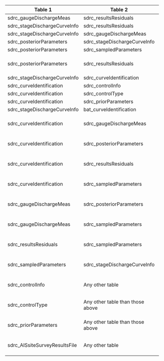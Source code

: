 |Table 1|Table 2|Join by field Table 1|Join by field Table 2|
|------------------|-------------------|--------------------|---------------------|
sdrc_gaugeDischargeMeas|sdrc_resultsResiduals|gaugeEventID|gaugeEventID|
sdrc_stageDischargeCurveInfo|sdrc_resultsResiduals|curveID|curveID|
sdrc_stageDischargeCurveInfo|sdrc_gaugeDischargeMeas|curveID|curveID|
sdrc_posteriorParameters|sdrc_stageDischargeCurveInfo|curveID|curveID|
sdrc_posteriorParameters|sdrc_sampledParameters|curveID,controlNumber|curveID,controlNumber|
sdrc_posteriorParameters|sdrc_resultsResiduals|Join not recommended. Data can generally be related by curveID||
sdrc_stageDischargeCurveInfo|sdrc_curveIdentification|curveID|curveID|
sdrc_curveIdentification|sdrc_controlInfo|controlSurveyEndDateTime|endDate|
sdrc_curveIdentification|sdrc_controlType|controlSurveyEndDateTime|endDate|
sdrc_curveIdentification|sdrc_priorParameters|controlSurveyEndDateTime|endDate|
sdrc_stageDischargeCurveInfo|bat_curveIdentification|curveID|curveID|
sdrc_curveIdentification|sdrc_gaugeDischargeMeas|Join not recommended. Data can generally be related by curveID||
sdrc_curveIdentification|sdrc_posteriorParameters|Join not recommended. Data can generally be related by curveID||
sdrc_curveIdentification|sdrc_resultsResiduals|Join not recommended. Data can generally be related by curveID||
sdrc_curveIdentification|sdrc_sampledParameters|Join not recommended. Data can generally be related by curveID||
sdrc_gaugeDischargeMeas|sdrc_posteriorParameters|Join not recommended. Data can generally be related by curveID||
sdrc_gaugeDischargeMeas|sdrc_sampledParameters|Join not recommended. Data can generally be related by curveID||
sdrc_resultsResiduals|sdrc_sampledParameters|Join not recommended. Data can generally be related by curveID||
sdrc_sampledParameters|sdrc_stageDischargeCurveInfo|Join not recommended. Data can generally be related by curveID||
sdrc_controlInfo|Any other table|Join not recommended. Data can generally be related by site of sampling.||
sdrc_controlType|Any other table than those above|Join not recommended. Data can generally be related by site of sampling.||
sdrc_priorParameters|Any other table than those above|Join not recommended. Data can generally be related by site of sampling.||
sdrc_AISsiteSurveyResultsFile|Any other table|Join not recommended. Data can generally be related by site of sampling.||
